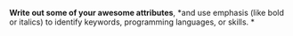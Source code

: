 **Write out some of your awesome attributes**, *and use emphasis (like bold or italics) to identify keywords, programming languages, or skills. *
